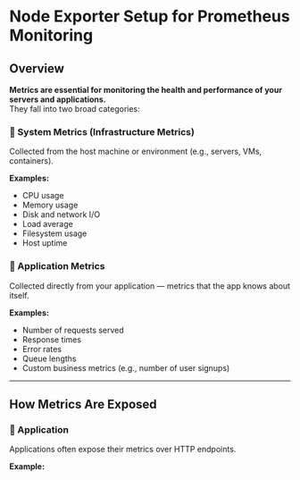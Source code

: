 # Node Exporter Setup for Prometheus Monitoring

## Overview

**Metrics are essential for monitoring the health and performance of your servers and applications.**  
They fall into two broad categories:

### 🔧 System Metrics (Infrastructure Metrics)
Collected from the host machine or environment (e.g., servers, VMs, containers).

**Examples:**
- CPU usage
- Memory usage
- Disk and network I/O
- Load average
- Filesystem usage
- Host uptime

### 🧠 Application Metrics
Collected directly from your application — metrics that the app knows about itself.

**Examples:**
- Number of requests served
- Response times
- Error rates
- Queue lengths
- Custom business metrics (e.g., number of user signups)

---

## How Metrics Are Exposed

### 📡 Application
Applications often expose their metrics over HTTP endpoints.

**Example:**
